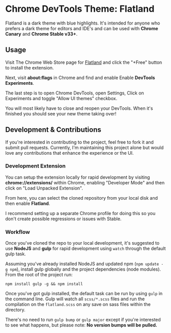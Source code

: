 Chrome DevTools Theme: Flatland 
===========================

Flatland is a dark theme with blue highlights. It's intended for anyone who prefers a dark theme for editors and IDE's and can be used with **Chrome Canary** and **Chrome Stable v33+**.

## Usage

Visit The Chrome Web Store page for [Flatland](https://chrome.google.com/webstore/detail/devtools-theme-flatland/ghngaepikegoilihhbhdipfbfifhkeeo) and click the "+Free" button to install the extension.

Next, visit **about:flags** in Chrome and find and enable Enable **DevTools Experiments**. 

The last step is to open Chrome DevTools, open Settings, Click on Experiments and toggle "Allow UI themes" checkbox.

You will most likely have to close and reopen your DevTools. When it's finished you should see your new theme taking over!

## Development & Contributions

If you're interested in contributing to the project, feel free to fork it and submit pull requests. Currently, I'm maintaining this project alone but would love any contributions that enhance the experience or the UI.

### Development Extension

You can setup the extension locally for rapid development by visiting **chrome://extensions/** within Chrome, enabling "Developer Mode" and then click on "Load Unpacked Extension".

From here, you can select the cloned repository from your local disk and then enable **Flatland**. 

I recommend setting up a separate Chrome profile for doing this so you don't create possible regressions or issues with Stable.

### Workflow

Once you've cloned the repo to your local development, it's suggested to use **NodeJS** and **gulp** for rapid development using `watch` through the default gulp task.

Assuming you've already installed NodeJS and updated npm (`npm update -g npm`), install gulp globally and the project dependencies (node modules). From the root of the project run:

	npm install gulp -g && npm install
	
Once you've got gulp installed, the default task can be run by using `gulp` in the command line. Gulp will watch all `scss/*.scss` files and run the compilation on the `flatland.scss` on any save on sass files within the directory.

There's no need to run `gulp bump` or `gulp major` except if you're interested to see what happens, but please note: **No version bumps will be pulled.**



